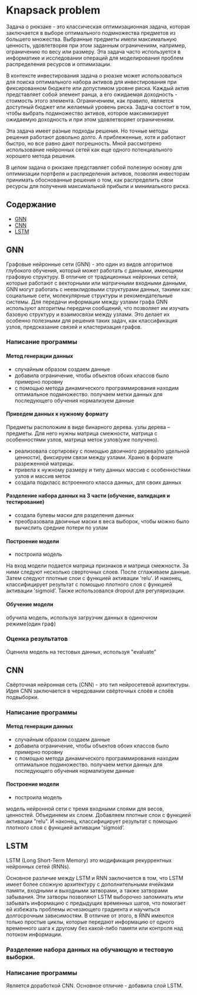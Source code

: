 # Knapsack problem
Задача о рюкзаке - это классическая оптимизационная задача, которая заключается в выборе оптимального подмножества предметов из большего множества. Выбранные предметы имели максимальную ценность, удовлетворяя при этом заданным ограничениям, например, ограничению по весу или размеру. Эта задача часто используется в информатике и исследовании операций для моделирования проблем распределения ресурсов и оптимизации.

В контексте инвестирования задача о рюазке может использоваться для поиска оптимального набора активов для инвестирования при фиксированном бюджете или допустимом уровне риска. Каждый актив представляет собой элемент ранца, а его ожидаемая доходность - стоимость этого элемента. Ограничением, как правило, является доступный бюджет или желаемый уровень риска. Задача состоит в том, чтобы выбрать подмножество активов, которое максимизирует ожидаемую доходность и при этом удовлетворяет ограничениям.

Эта задача имеет разные подходы решения. Но точные методы решения работают довольно долго. А приблеженные, хотя и работают быстро, но все равно дают погрешность. Мной  рассмотрено использование нейронных сетей как еще одного потенциального хорошего метода решения.  

В целом задача о рюкзаке представляет собой полезную основу для оптимизации портфеля и распределения активов, позволяя инвесторам принимать обоснованные решения о том, как распределить свои ресурсы для получения максимальной прибыли и минимального риска.

## Содержание
   * [GNN](#GNN)
   * [CNN](#CNN)
   * [LSTM](#LSTM)



## GNN

Графовые нейронные сети (GNN) - это один из видов алгоритмов глубокого обучения, который может работать с данными, имеющими графовую структуру. В отличие от традиционных нейронных сетей, которые работают с векторными или матричными входными данными, GNN могут работать с неевклидовыми структурами данных, такими как социальные сети, молекулярные структуры и рекомендательные системы. Для передачи информации между узлами графа GNN используют алгоритмы передачи сообщений, что позволяет им изучать базовую структуру и взаимосвязи между узлами. Это делает их особенно полезными для решения таких задач, как классификация узлов, предсказание связей и кластеризация графов.

### Написание программы
#### Метод генерации данных
- случайным образом создаем данные
- добавила ограничение, чтобы объектов обоих классов было примерно поровну
- с помощью метода динамического программирования находим оптимальное подмножество. получаем метки данных для последующего обучения
нормализуем данные
#### Приведем данных к нужному формату
Предметы расположим в виде бинарного дерева. узлы дерева – предметы. Для него нужны матрица смежности, матрица с особенностями узлов, матрица меток узлов(уже получено).
- реализовала сортировку с помощью двоичного дерева(по удельной ценности), фиксируем связи между узлами. Храню в формате разреженной матрицы. 
- привела к нужному размеру и типу данных массив с особенностями узлов и массив меток  
- создала подкласс встроенного класса данных, для своих данных

#### Разделение набора данных на 3 части (обучение, валидация и тестирование)
- создала булевы маски для разделения данных
- преобразовала двоичные маски в веса выборок, чтобы можно было вычислить средние потери по узлам 
#### Построение модели
- построила модель
  
На вход модели подается матрица признаков и матрица смежности. За ними следуют несколько сверточных слоев. После сглаживаем данные. Затем следуют плотные слои с функцией активации 'relu'. И наконец, классифицирует результат с помощью плотного слоя  с функцией активации 'sigmoid’. Также использовался dropout для регуляризации.
#### Обучение модели
обучила модель, используя загрузчик данных в одиночном режиме(один граф) 
### Оценка результатов
Оценила модель на тестовых данных, используя "evaluate"



## CNN
Свёрточная нейронная сеть (CNN) - это тип нейросетевой архитектуры. Идея CNN заключается в чередовании свёрточных слоёв и слоёв подвыборки.

### Написание программы
#### Метод генерации данных
- случайным образом создаем данные
- добавила ограничение, чтобы объектов обоих классов было примерно поровну
- с помощью метода динамического программирования находим оптимальное подмножество. получаем метки данных для последующего обучения
нормализуем данные

#### Построение модели
- построила модель

модель нейронной сети с тремя входными слоями для весов, ценностей. Объединяем их слоем. Добавляем плотные слои с функцией активации "relu". И наконец, классифицирует результат с помощью плотного слоя  с функцией активации 'sigmoid’.

## LSTM

LSTM (Long Short-Term Memory)  это модификация рекуррентных нейронных сетей (RNNs).

Основное различие между LSTM и RNN заключается в том, что LSTM имеет более сложную архитектуру с дополнительными ячейками памяти, входными и выходными затворами, а также затворами забывания. Эти затворы позволяют LSTM выборочно запоминать или забывать информацию с предыдущих временных шагов, что помогает ей избежать проблемы исчезающего градиента и научиться долгосрочным зависимостям. В отличие от этого, в RNN имеются только простые циклы, которые передают информацию от одного временного шага к другому без какой-либо памяти или контроля над потоком информации.

### Разделение набора данных на обучающую и тестовую выборки.

### Написание программы

Является доработкой CNN. Основное отличие - добавила слой LSTM.

